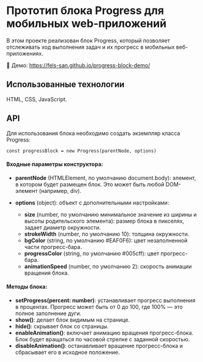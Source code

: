 # Прототип блока Progress для мобильных web-приложений
В этом проекте реализован блок Progress, который позволяет отслеживать ход выполнения задач и их прогресс в мобильных веб-приложениях.

🔗 Демо: https://fels-san.github.io/progress-block-demo/

## Использованные технологии

HTML, CSS, JavaScript.

## API

Для использования блока необходимо создать экземпляр класса Progress:
```
const progressBlock = new Progress(parentNode, options)
```

#### Входные параметры конструктора:
- **parentNode** (HTMLElement, по умолчанию document.body): элемент, в котором будет размещен блок. Это может быть любой DOM-элемент (например, div).

- **options** (object): объект с дополнительными настройками:

    - **size** (number, по умолчанию минимальное значение из ширины и высоты родительского элемента): размер блока в пикселях, задает диаметр окружности.
    - **strokeWidth** (number, по умолчанию 10): толщина окружности.
    - **bgColor** (string, по умолчанию #EAF0F6): цвет незаполненной части прогресс-бара.
    - **progressColor** (string, по умолчанию #005cff): цвет прогресс-бара.
    - **animationSpeed** (number, по умолчанию 2): скорость анимации вращения блока.

#### Методы блока:

- **setProgress(percent: number)**: устанавливает прогресс выполнения в процентах. Прогресс может быть от 0 до 100, где 100% — это полное заполнение дуги.
- **show()**: делает блок видимым на странице.
- **hide()**: скрывает блок со страницы.
- **enableAnimation()**: включает анимацию вращения прогресс-блока. Блок будет вращаться по часовой стрелке с заданной скоростью.
- **disableAnimation()**: останавливает вращение прогресс-блока и сбрасывает его в исходное положение.
